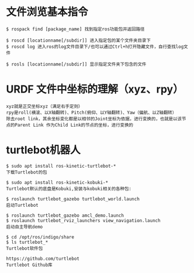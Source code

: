 # 文件浏览基本指令
    $ rospack find [package_name] 找到指定ros功能包并返回路径
    
    $ roscd [locationname[/subdir]] 进入指定包的某个文件夹目录下
    $ roscd log 进入ros的log文件目录下/也可以通过Ctrl+h打开隐藏文件，自行查找log文件
    
    $ rosls [locationname[/subdir]] 显示指定文件夹下包含的文件


# URDF 文件中坐标的理解（xyz、rpy）
    xyz就是正交坐标xyz（满足右手定则）
    rpy是roll(横滚、以X轴翻转)、Pitch(俯仰、以Y轴翻转)、Yaw（偏航、以Z轴翻转）
    除去root link，其余坐标变化都是以相邻的Joint坐标为依据，进行变换的，也就是以该节点的Parent Link 作为Child Link的节点的坐标，进行变换的

# turtlebot机器人
    $ sudo apt install ros-kinetic-turtlebot-*
    下载Turtlebot的包

    $ sudo apt install ros-kinetic-kobuki-*
    Turtlebot默认的底盘是Kobuki,安装与kobuki相关的各种包:
        
    $ roslaunch turtlebot_gazebo turtlebot_world.launch
    启动Turtlebot
        
    $ roslaunch turtlebot_gazebo amcl_demo.launch 
    $ roslaunch turtlebot_rviz_launchers view_navigation.launch 
    启动自主导航demo
        
    $ cd /opt/ros/indigo/share
    $ ls turtlebot_*
    Turtlebot软件包 
        
    https://github.com/turtlebot
    Turtlebot Github库
